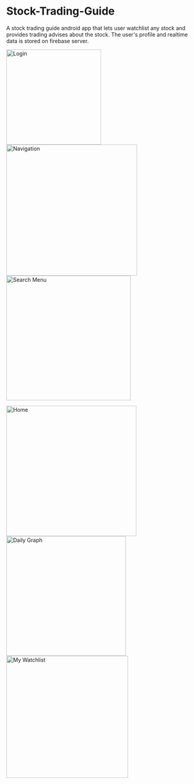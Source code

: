 # Stock-Trading-Guide
A stock trading guide android app that lets user watchlist any stock and provides trading advises about the stock. The user's profile and realtime data is stored on firebase server.


<img width="250" alt="Login" src="https://user-images.githubusercontent.com/49744200/113528562-900f2500-9586-11eb-949b-4939445a6653.png"> <img width="345" alt="Navigation" src="https://user-images.githubusercontent.com/49744200/113528624-b765f200-9586-11eb-9424-3b98e912be4e.png"> <img width="328" alt="Search Menu" src="https://user-images.githubusercontent.com/49744200/113528646-cc428580-9586-11eb-9730-bb9335920a5a.png">

<img width="343" alt="Home" src="https://user-images.githubusercontent.com/49744200/113528648-ccdb1c00-9586-11eb-8d4f-814ea7dd8358.png"> <img width="315" alt="Daily Graph" src="https://user-images.githubusercontent.com/49744200/113528699-fa27ca00-9586-11eb-9b9f-3fa5a5cb6f47.png"> <img width="321" alt="My Watchlist" src="https://user-images.githubusercontent.com/49744200/113528701-fac06080-9586-11eb-9a74-d1553e6c28bd.png">
